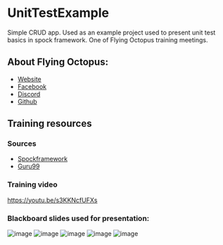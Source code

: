 # UnitTestExample

Simple CRUD app.
Used as an example project used to present unit test basics in spock framework.
One of Flying Octopus training meetings.

## About Flying Octopus: 
- [Website](https://flyingoctopus.pl)
- [Facebook](https://www.facebook.com/FO.flyingoctopus/)
- [Discord](https://discord.gg/Q2DuSNY)
- [Github](https://github.com/Flying-Octopus-Team)

## Training resources

### Sources
- [Spockframework](https://spockframework.org/)
- [Guru99](https://www.guru99.com/)

### Training video
https://youtu.be/s3KKNcfUFXs

### Blackboard slides used for presentation:
![image](https://user-images.githubusercontent.com/16865216/118103139-dd7a7f80-b3d9-11eb-8de0-7b1d0578dec8.png)
![image](https://user-images.githubusercontent.com/16865216/118103360-1e729400-b3da-11eb-88a5-6fe99f21648f.png)
![image](https://user-images.githubusercontent.com/16865216/118103397-28949280-b3da-11eb-9839-976f8f38d4f2.png)
![image](https://user-images.githubusercontent.com/16865216/118103456-3ba76280-b3da-11eb-8461-2409fb4a3d6a.png)
![image](https://user-images.githubusercontent.com/16865216/118103776-9214a100-b3da-11eb-802d-5690240efe97.png)

